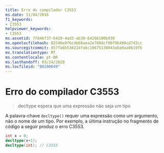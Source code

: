 ```yaml
---
title: Erro do compilador C3553
ms.date: 11/04/2016
f1_keywords:
- C3553
helpviewer_keywords:
- C3553
ms.assetid: 7f84bf37-6419-4ad3-ab30-64266100b930
ms.openlocfilehash: 82540e0f6c4b60aea2e708dcf00796490cd7d3cc
ms.sourcegitcommit: 857fa6b530224fa6c18675138043aba9aa0619fb
ms.translationtype: MT
ms.contentlocale: pt-BR
ms.lasthandoff: 03/24/2020
ms.locfileid: "80200649"
---
```

# <a name="compiler-error-c3553"></a>Erro do compilador C3553

> decltype espera que uma expressão não seja um tipo

A palavra-chave `decltype()` requer uma expressão como um argumento, não o nome de um tipo. Por exemplo, a última instrução no fragmento de código a seguir produz o erro C3553.

```cpp
int x = 0;
decltype(x+1);
decltype(int); // C3553
```
